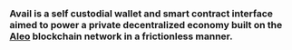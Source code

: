 
###  Avail is a self custodial wallet and smart contract interface aimed to power a private decentralized economy built on the [Aleo](https://aleo.org) blockchain network in a frictionless manner.

